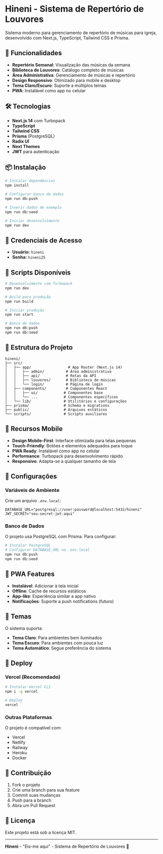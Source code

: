 # Hineni - Sistema de Repertório de Louvores

Sistema moderno para gerenciamento de repertório de músicas para igreja, desenvolvido com Next.js, TypeScript, Tailwind CSS e Prisma.

## 🚀 Funcionalidades

- **Repertório Semanal**: Visualização das músicas da semana
- **Biblioteca de Louvores**: Catálogo completo de músicas
- **Área Administrativa**: Gerenciamento de músicas e repertório
- **Design Responsivo**: Otimizado para mobile e desktop
- **Tema Claro/Escuro**: Suporte a múltiplos temas
- **PWA**: Instalável como app no celular

## 🛠️ Tecnologias

- **Next.js 14** com Turbopack
- **TypeScript**
- **Tailwind CSS**
- **Prisma** (PostgreSQL)
- **Radix UI**
- **Next Themes**
- **JWT** para autenticação

## 📦 Instalação

```bash
# Instalar dependências
npm install

# Configurar banco de dados
npm run db:push

# Inserir dados de exemplo
npm run db:seed

# Iniciar desenvolvimento
npm run dev
```

## 🔐 Credenciais de Acesso

- **Usuário:** `hineni`
- **Senha:** `hineni25`

## 🎯 Scripts Disponíveis

```bash
# Desenvolvimento com Turbopack
npm run dev

# Build para produção
npm run build

# Iniciar produção
npm run start

# Banco de dados
npm run db:push
npm run db:seed
```

## 📁 Estrutura do Projeto

```
hineni/
├── src/
│   ├── app/                 # App Router (Next.js 14)
│   │   ├── admin/          # Área administrativa
│   │   ├── api/            # Rotas da API
│   │   ├── louvores/       # Biblioteca de músicas
│   │   └── login/          # Página de login
│   ├── components/         # Componentes React
│   │   ├── ui/            # Componentes base
│   │   └── ...            # Componentes específicos
│   └── lib/               # Utilitários e configurações
├── prisma/                # Schema e migrations
├── public/                # Arquivos estáticos
└── scripts/               # Scripts auxiliares
```

## 🌟 Recursos Mobile

- **Design Mobile-First**: Interface otimizada para telas pequenas
- **Touch-Friendly**: Botões e elementos adequados para toque
- **PWA Ready**: Instalável como app no celular
- **Performance**: Turbopack para desenvolvimento rápido
- **Responsivo**: Adapta-se a qualquer tamanho de tela

## 🔧 Configurações

### Variáveis de Ambiente

Crie um arquivo `.env.local`:

```env
DATABASE_URL="postgresql://user:password@localhost:5432/hineni"
JWT_SECRET="seu-secret-jwt-aqui"
```

### Banco de Dados

O projeto usa PostgreSQL com Prisma. Para configurar:

```bash
# Instalar PostgreSQL
# Configurar DATABASE_URL no .env.local
npm run db:push
npm run db:seed
```

## 📱 PWA Features

- **Instalável**: Adicionar à tela inicial
- **Offline**: Cache de recursos estáticos
- **App-like**: Experiência similar a app nativo
- **Notificações**: Suporte a push notifications (futuro)

## 🎨 Temas

O sistema suporta:

- **Tema Claro**: Para ambientes bem iluminados
- **Tema Escuro**: Para ambientes com pouca luz
- **Tema Automático**: Segue preferência do sistema

## 🚀 Deploy

### Vercel (Recomendado)

```bash
# Instalar Vercel CLI
npm i -g vercel

# Deploy
vercel
```

### Outras Plataformas

O projeto é compatível com:

- Vercel
- Netlify
- Railway
- Heroku
- Docker

## 🤝 Contribuição

1. Fork o projeto
2. Crie uma branch para sua feature
3. Commit suas mudanças
4. Push para a branch
5. Abra um Pull Request

## 📄 Licença

Este projeto está sob a licença MIT.

---

**Hineni** - "Eis-me aqui" - Sistema de Repertório de Louvores 🎵
